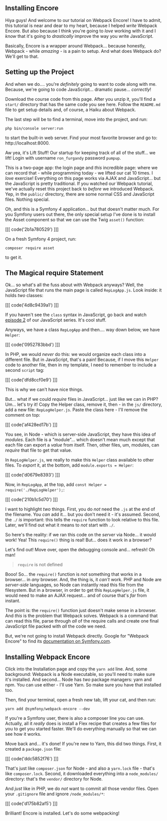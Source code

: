 ## Installing Encore

Hiya guys! And welcome to our tutorial on Webpack Encore! I have to admit, this
tutorial is near and dear to my heart, because I helped *write* Webpack Encore. But
also because I think you're going to *love* working with it and I *know* that it's
going to *drastically* improve the way you write JavaScript.

Basically, Encore is a wrapper around Webpack... because honestly, Webpack - while
*amazing* - is a pain to setup. And what does Webpack do? We'll get
to that.

## Setting up the Project

And when we do.... you're *definitely* going to want to code along with me. Because,
we're going to code JavaScript... dramatic pause... *correctly*!

Download the course code from this page. After you unzip it, you'll find a `start/`
directory that has the same code you see here. Follow the `README.md` file to get
setup details and, of course, a Haiku about Webpack.

The last step will be to find a terminal, move into the project, and run:

```terminal
php bin/console server:run
```

to start the built-in web server. Find your most favorite browser and go to:
http://localhost:8000.

Aw yea, it's Lift Stuff! Our startup for keeping track of all of the stuff...
we lift! Login with username `ron_furgandy` password `pumpup`.

This is a two-page app: the login page and *this* incredible page: where we can record
that - while programming today - we lifted our cat 10 times. I *love* exercise!
Everything on this page works via AJAX and JavaScript... but the JavaScript is
pretty traditional. If you watched our Webpack tutorial, we've actually reset
this project back to *before* we introduced Webpack. Yep, in the `public/` directory,
there are some normal CSS and JavaScript files. Nothing special.

Oh, and this is a Symfony *4* application... but that doesn't matter much. For
you Symfony users out there, the only special setup I've done is to install the
Asset component so that we can use the Twig `asset()` function:

[[[ code('2b1a780529') ]]]

On a fresh Symfony 4 project, run:

```terminal
composer require asset
```

to get it.

## The Magical require Statement

Ok... so what's all the fuss about with Webpack anyways? Well, the JavaScript file
that runs the main page is called `RepLogApp.js`. Look inside: it holds *two* classes:

[[[ code('4d8c9439a1') ]]]

If you haven't see the `class` syntax in JavaScript, go back and watch
[episode 2][javascript_es6] of our JavaScript series. It's cool stuff.

Anyways, we have a class `RepLogApp` and then.... way down below, we have `Helper`:

[[[ code('0952783bbd') ]]]

In PHP, we would *never* do this: we would organize each class into a different
file. But in JavaScript, that's a pain! Because, if I move this `Helper` code to
another file, then in my template, I need to remember to include a second `script`
tag:

[[[ code('dfd8ccf0e9') ]]]

This is why we can't have nice things.

But... what if we could *require* files in JavaScript... just like we can in PHP?
Um... let's try it! Copy the Helper class, remove it, then - in the `js/` directory,
add a new file: `RepLogHelper.js`. Paste the class here - I'll remove the comment
on top:

[[[ code('af428ed17b') ]]]

You see, in Node - which is server-side JavaScript, they have this idea of *modules*.
Each file is a "module"... which doesn't mean much except that each file can export
a *value* from itself. Then, other files, um, modules, can *require* that file
to get that value.

In `RepLogHelper.js`, we really to make this `Helper` class available to other
files. To *export* it, at the bottom, add `module.exports = Helper`:

[[[ code('d0679e8393') ]]]

Now, in `RepLogApp`, at the top, add `const Helper = require('./RepLogHelper');`:

[[[ code('210b1c5d70') ]]]

I want to highlight *two* things. First, you do *not* need the `.js` at the end
of the filename. You *can* add it... but you don't need it - it's assumed. Second,
the `./` *is* important: this tells the `require` function to look relative to this
file. Later, we'll find out what it means to *not* start with `./`.

So here's the reality: if we ran this code on the *server* via Node... it would
work! Yea! This `require()` thing is real! But... does it work in a browser?

Let's find out! Move over, open the debugging console and... refresh! Oh man!

> `require` is not defined

Booo! So... the `require()` function is *not* something that works in a browser...
in *any* browser. And, the thing is, it *can't* work. PHP and Node are *server-side*
languages, so Node can instantly read this file from the filesystem. But in a
browser, in order to get this `RepLogHelper.js` file, it would need to make an
AJAX request... and of course that's *far* from instant.

The point is: the `require()` function just doesn't make sense in a browser. And *this*
is the problem that Webpack solves. Webpack is a command that can read this file,
parse through *all* of the require calls and create one final JavaScript file packed
with *all* the code we need.

But, we're not going to install Webpack directly. Google for "Webpack Encore" to
find its [documentation on Symfony.com][webpack_encore].

## Installing Webpack Encore

Click into the Installation page and copy the `yarn add` line. And, some background:
Webpack is a Node executable, so you'll need to make sure it's installed. And second...
Node has *two* package managers: yarn and npm. You can use either - I'll use Yarn.
So make sure you have that installed too.

Then, find your terminal, open a fresh new tab, lift your cat, and then run:

```terminal
yarn add @symfony/webpack-encore --dev
```

If you're a Symfony user, there is also a composer line you can use. Actually,
all it *really* does is install a Flex recipe that creates a few files for you
to get you started faster. We'll do everything manually so that we can see how it
works.

Move back and... it's done! If you're new to Yarn, this did two things. First, it
created a `package.json` file:

[[[ code('ddc5852f76') ]]]

That's just like `composer.json` for Node - and also a `yarn.lock` file - that's like
`composer.lock`. Second, it downloaded everything into a `node_modules/` directory:
that's the `vendor/` directory for Node.

And *just* like in PHP, we do *not* want to commit all those vendor files. Open
your `.gitignore` file and ignore `/node_modules/*`:

[[[ code('d175b82af5') ]]]

Brilliant! Encore is installed. Let's do some webpacking!


[javascript_es6]: https://knpuniversity.com/screencast/JavaScript-es6
[webpack_encore]: https://symfony.com/doc/current/frontend.html
